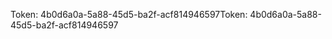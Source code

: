 <span data-ttu-id="ed720-101">Token: 4b0d6a0a-5a88-45d5-ba2f-acf814946597</span><span class="sxs-lookup"><span data-stu-id="ed720-101">Token: 4b0d6a0a-5a88-45d5-ba2f-acf814946597</span></span>